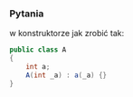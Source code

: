 ### Pytania

w konstruktorze jak zrobić tak:
```cs
public class A
{
    int a;
    A(int _a) : a(_a) {} 
}
```
